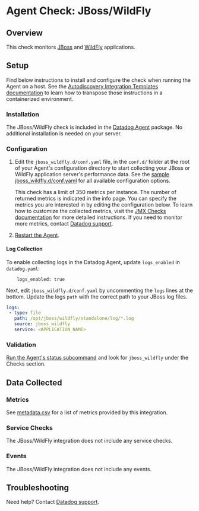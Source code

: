 # Agent Check: JBoss/WildFly

## Overview

This check monitors [JBoss][1] and [WildFly][2] applications.

## Setup

Find below instructions to install and configure the check when running the Agent on a host. See the [Autodiscovery Integration Templates documentation][3] to learn how to transpose those instructions in a containerized environment.

### Installation

The JBoss/WildFly check is included in the [Datadog Agent][4] package. No additional installation is needed on your server.

### Configuration

1. Edit the `jboss_wildfly.d/conf.yaml` file, in the `conf.d/` folder at the root of your
   Agent's configuration directory to start collecting your JBoss or WildFly application server's
   performance data. See the [sample jboss_wildfly.d/conf.yaml][5] for all available configuration options.

   This check has a limit of 350 metrics per instance. The number of returned metrics is indicated in the info page.
   You can specify the metrics you are interested in by editing the configuration below.
   To learn how to customize the collected metrics, visit the [JMX Checks documentation][6] for more detailed instructions.
   If you need to monitor more metrics, contact [Datadog support][7].

2. [Restart the Agent][8].

#### Log Collection

To enable collecting logs in the Datadog Agent, update `logs_enabled` in `datadog.yaml`:
```
    logs_enabled: true
```

Next, edit `jboss_wildfly.d/conf.yaml` by uncommenting the `logs` lines at the bottom. Update the logs `path` with the correct path to your JBoss log files.

```yaml
logs:
 - type: file
   path: /opt/jboss/wildfly/standalone/log/*.log
   source: jboss_wildfly
   service: <APPLICATION_NAME>
```

### Validation

[Run the Agent's status subcommand][9] and look for `jboss_wildfly` under the Checks section.

## Data Collected

### Metrics

See [metadata.csv][9] for a list of metrics provided by this integration.

### Service Checks

The JBoss/WildFly integration does not include any service checks.

### Events

The JBoss/WildFly integration does not include any events.

## Troubleshooting

Need help? Contact [Datadog support][8].

[1]: https://developers.redhat.com/products/eap/overview
[2]: http://wildfly.org
[3]: https://docs.datadoghq.com/agent/autodiscovery/integrations
[4]: https://app.datadoghq.com/account/settings#agent
[5]: https://github.com/DataDog/integrations-core/blob/master/jboss_wildfly/datadog_checks/jboss_wildfly/data/conf.yaml.example
[6]: https://docs.datadoghq.com/integrations/java
[7]: https://docs.datadoghq.com/help
[8]: https://docs.datadoghq.com/agent/guide/agent-commands/#start-stop-restart-the-agent
[9]: https://docs.datadoghq.com/agent/guide/agent-commands/#agent-status-and-information

